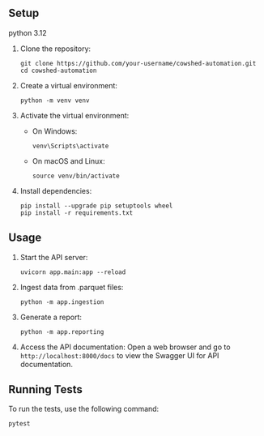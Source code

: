 
## Setup

python 3.12

1. Clone the repository:
   ```
   git clone https://github.com/your-username/cowshed-automation.git
   cd cowshed-automation
   ```

2. Create a virtual environment:
   ```
   python -m venv venv
   ```

3. Activate the virtual environment:
   - On Windows:
     ```
     venv\Scripts\activate
     ```
   - On macOS and Linux:
     ```
     source venv/bin/activate
     ```

4. Install dependencies:
   ```
   pip install --upgrade pip setuptools wheel
   pip install -r requirements.txt
   ```

## Usage

1. Start the API server:
   ```
   uvicorn app.main:app --reload
   ```

2. Ingest data from .parquet files:
   ```
   python -m app.ingestion
   ```

3. Generate a report:
   ```
   python -m app.reporting
   ```

4. Access the API documentation:
   Open a web browser and go to `http://localhost:8000/docs` to view the Swagger UI for API documentation.

## Running Tests

To run the tests, use the following command:

```
pytest
```
